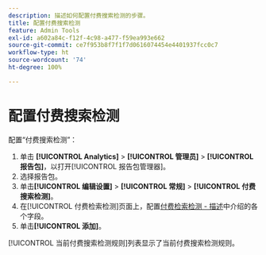 ```yaml
---
description: 描述如何配置付费搜索检测的步骤。
title: 配置付费搜索检测
feature: Admin Tools
exl-id: a602a84c-f12f-4c98-a477-f59ea993e662
source-git-commit: ce7f953b8f7f1f7d0616074454e4401937fcc0c7
workflow-type: ht
source-wordcount: '74'
ht-degree: 100%

---
```


# 配置付费搜索检测

配置“付费搜索检测”：

1. 单击 **[!UICONTROL Analytics]** > **[!UICONTROL 管理员]** > **[!UICONTROL 报告包]**，以打开[!UICONTROL 报告包管理器]。
1. 选择报告包。
1. 单击&#x200B;**[!UICONTROL 编辑设置]** > **[!UICONTROL 常规]** > **[!UICONTROL 付费搜索检测]**。
1. 在[!UICONTROL 付费检索检测]页面上，配置[付费检索检测 - 描述](/help/admin/admin/c-manage-report-suites/c-edit-report-suites/general/paid-search-detection/paid-search-detection.md#section_0C2CFA0AF77B47098BE37CB024665D0D)中介绍的各个字段。
1. 单击&#x200B;**[!UICONTROL 添加]**。

[!UICONTROL 当前付费搜索检测规则]列表显示了当前付费搜索检测规则。
